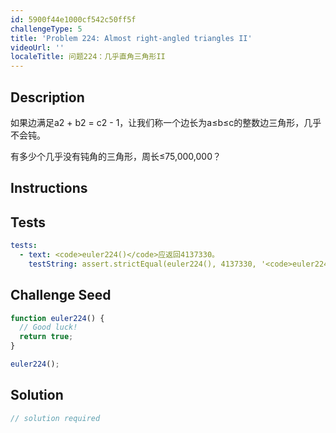 ```yaml
---
id: 5900f44e1000cf542c50ff5f
challengeType: 5
title: 'Problem 224: Almost right-angled triangles II'
videoUrl: ''
localeTitle: 问题224：几乎直角三角形II
---
```


## Description
<section id="description">如果边满足a2 + b2 = c2  -  1，让我们称一个边长为a≤b≤c的整数边三角形，几乎不会钝。 <p>有多少个几乎没有钝角的三角形，周长≤75,000,000？ </p></section>

## Instructions
<section id="instructions">
</section>

## Tests
<section id='tests'>

```yml
tests:
  - text: <code>euler224()</code>应返回4137330。
    testString: assert.strictEqual(euler224(), 4137330, '<code>euler224()</code> should return 4137330.');

```

</section>

## Challenge Seed
<section id='challengeSeed'>

<div id='js-seed'>

```js
function euler224() {
  // Good luck!
  return true;
}

euler224();

```

</div>



</section>

## Solution
<section id='solution'>

```js
// solution required
```
</section>
